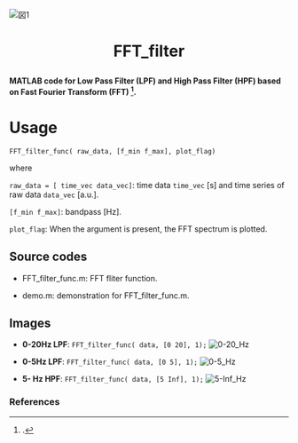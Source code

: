 ![図1](https://user-images.githubusercontent.com/114337358/220586933-99d9dcf2-ca75-4198-b216-380defbd2c4e.png)

# <p align=center>FFT_filter</p>
__MATLAB code for Low Pass Filter (LPF) and High Pass Filter (HPF) based on Fast Fourier Transform (FFT) [^1].__


# Usage

`FFT_filter_func( raw_data, [f_min f_max], plot_flag)`

where

`raw_data = [ time_vec data_vec]`: time data `time_vec` [s] and time series of raw data `data_vec` [a.u.].

`[f_min f_max]`: bandpass [Hz]. 

`plot_flag`: When the argument is present, the FFT spectrum is plotted.

## Source codes

* FFT_filter_func.m: FFT fliter function.

* demo.m: demonstration for FFT_filter_func.m.

## Images

* __0-20Hz LPF__: `FFT_filter_func( data, [0 20], 1);`
![0-20_Hz](https://user-images.githubusercontent.com/114337358/220587034-48051427-612d-439a-89a8-79bae1d1d11b.png)

* __0-5Hz LPF__: `FFT_filter_func( data, [0 5], 1);`
![0-5_Hz](https://user-images.githubusercontent.com/114337358/220587056-f01819bb-b3d4-415f-9ca2-cd9457806963.png)

* __5- Hz HPF__: `FFT_filter_func( data, [5 Inf], 1);`
![5-Inf_Hz](https://user-images.githubusercontent.com/114337358/220587069-ba2c7ec2-f5d2-4643-a984-b148220bb3e9.png)


### References

[^1]: . 
